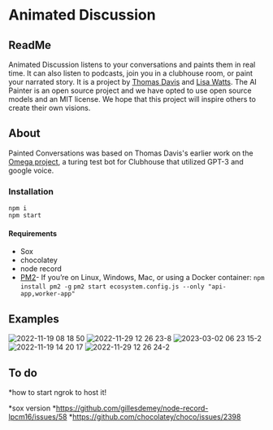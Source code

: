 # Animated Discussion 
## ReadMe

Animated Discussion listens to your conversations and paints them in real time. It can also listen to podcasts, join you in a clubhouse room, or paint your narrated story. It is a project by [Thomas Davis](http://github.com/thomasdavis) and [Lisa Watts](http://github.com/davincidreams). The AI Painter is an open source project and we have opted to use open source models and an MIT license. We hope that this project will inspire others to create their own visions.
## About

Painted Conversations was based on Thomas Davis's earlier work on the [Omega project](), a turing test bot for Clubhouse that utilized GPT-3 and google voice.   

### Installation
```
npm i
npm start
```

#### Requirements
* Sox
* chocolatey
* node record
* [PM2](https://pm2.keymetrics.io/docs/usage/application-declaration/)- If you’re on Linux, Windows, Mac, or using a Docker container:
```npm install pm2 -g```
```pm2 start ecosystem.config.js --only "api-app,worker-app"```

## Examples
![2022-11-19 08 18 50](https://user-images.githubusercontent.com/64185677/229109460-469a2075-671a-49fa-ade8-a951c651c8af.png)
![2022-11-29 12 26 23-8](https://user-images.githubusercontent.com/64185677/229109794-93c2c904-e663-4c17-82f1-31c75b6d2bee.png)
![2023-03-02 06 23 15-2](https://user-images.githubusercontent.com/64185677/229110231-4e66e8c4-82fd-4eeb-a7e0-e1e77d201de0.png)
![2022-11-19 14 20 17](https://user-images.githubusercontent.com/64185677/229109592-ccec7635-cd68-4d09-957b-997f5997e79c.png)
![2022-11-29 12 26 24-2](https://user-images.githubusercontent.com/64185677/229109749-c908b059-bc62-47fd-b2d4-f0db3582153d.png)

## To do
*how to start ngrok to host it!

*sox version
*https://github.com/gillesdemey/node-record-lpcm16/issues/58
*https://github.com/chocolatey/choco/issues/2398
